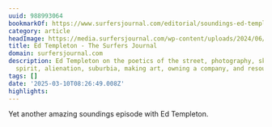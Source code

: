 ```yaml
---
uuid: 988993064
bookmarkOf: https://www.surfersjournal.com/editorial/soundings-ed-templeton/
category: article
headImage: https://media.surfersjournal.com/wp-content/uploads/2024/06/21123937/Self-Portrait-Paris-2-1.jpg
title: Ed Templeton - The Surfers Journal
domain: surfersjournal.com
description: Ed Templeton on the poetics of the street, photography, skating’s DIY
  spirit, alienation, suburbia, making art, owning a company, and resourcefulness.
tags: []
date: '2025-03-10T08:26:49.008Z'
highlights:
---
```


Yet another amazing soundings episode with Ed Templeton.


